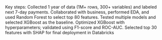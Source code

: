 Key steps:
Collected 1 year of data (1M+ rows, 300+ variables) and labeled next 7-day payments.
Collaborated with business, performed EDA, and used Random Forest to select top 80 features.
Tested multiple models and selected XGBoost as the baseline.
Optimized XGBoost with hyperparameters; validated using F1-score and ROC-AUC.
Selected top 30 features with SHAP for final deployment in Databricks


